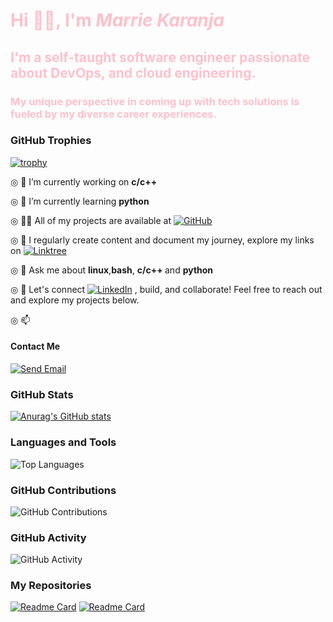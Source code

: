 <h1 style="color:pink;">Hi 👋🏿, I'm <em>Marrie Karanja</em></h1>
<h2 style="color:pink;">I'm a self-taught software engineer passionate about DevOps, and cloud engineering.</h2>
<h3 style="color:pink;">My unique perspective in coming up with tech solutions is fueled by my diverse career experiences.</h3>

### GitHub Trophies

[![trophy](https://github-profile-trophy.vercel.app/?username=MarrieK99&theme=dracula)](https://github.com/ryo-ma/github-profile-trophy)

◎ 🔭 I’m currently working on <strong>c/c++</strong>

◎ 🌱 I’m currently learning <strong>python</strong>

◎ 👨‍💻 All of my projects are available at  <a href="https://github.com/MarrieK99"><img src="https://img.shields.io/badge/GitHub-My Projects-pink" alt="GitHub"></a>

◎ 📝 I regularly create content and document my journey, explore my links on  [![Linktree](https://img.shields.io/badge/Linktree-Explore-green)](https://linktr.ee/techmaidenmarrie)

◎ 💬 Ask me about <strong>linux</strong>,<strong>bash</strong>, <strong>c/c++ </strong> and <strong>python</strong>

◎ 📄 Let's connect [![LinkedIn](https://img.shields.io/badge/LinkedIn-Connect-blue)](https://www.linkedin.com/in/maryanne-karanja-783333234/) , build, and collaborate! Feel free to reach out and explore my projects below.

◎ 📫 <h4>Contact Me</h4>
[![Send Email](https://img.shields.io/badge/Send%20Email-njambimarrie%40gmail.com-D14836?style=for-the-badge&logo=gmail&logoColor=white)](mailto:njambimarrie@gmail.com)


### GitHub Stats

[![Anurag's GitHub stats](https://github-readme-stats.vercel.app/api?username=MarrieK99&show_icons=true&theme=radical)](https://github.com/anuraghazra/github-readme-stats)

### Languages and Tools

![Top Languages](https://github-readme-stats.vercel.app/api/top-langs/?username=MarrieK99&layout=compact)

### GitHub Contributions

![GitHub Contributions](https://github-readme-streak-stats.herokuapp.com/?user=MarrieK99)

### GitHub Activity

![GitHub Activity](https://activity-graph.herokuapp.com/graph?username=MarrieK99&bg_color=fff&color=000&line=000&point=00FF00)

### My Repositories

[![Readme Card](https://github-readme-stats.vercel.app/api/pin/?username=MarrieK99&repo=alx-system_engineering-devops)](https://github.com/MarrieK99/alx-system_engineering-devops)
[![Readme Card](https://github-readme-stats.vercel.app/api/pin/?username=MarrieK99&repo=my-repo-2)](https://github.com/MarrieK99/my-repo-2)
 
